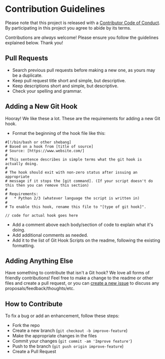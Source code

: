 # Contribution Guidelines

Please note that this project is released with a [Contributor Code of Conduct](CODE-OF-CONDUCT.md). By participating in this project you agree to abide by its terms.

Contributions are _always_ welcome! Please ensure you follow the guidelines explained below. Thank you!

## Pull Requests

- Search previous pull requests before making a new one, as yours may be a duplicate.
- Keep pull request title short and simple, but descriptive.
- Keep descriptions short and simple, but descriptive.
- Check your spelling and grammar.

## Adding a New Git Hook

Hooray! We like these a lot. These are the requirements for adding a new Git hook.

- Format the beginning of the hook file like this:

```
#[!/bin/bash or other shebang]
# Based on a hook from [title of source]
# Source: [https://www.website.com/]
#
# This sentence describes in simple terms what the git hook is actually doing.
#
# The hook should exit with non-zero status after issuing an appropriate
# message if it stops the [git command]. (If your script doesn't do this then you can remove this section)
#
# Requirements:
#   * Python 2/3 (whatever language the script is written in)
#
# To enable this hook, rename this file to "[type of git hook]".

// code for actual hook goes here
```

- Add a comment above each body/section of code to explain what it's doing.
- Add additional comments as needed.
- Add it to the list of Git Hook Scripts on the readme, following the existing formatting.

## Adding Anything Else

Have something to contribute that isn't a Git hook? We love all forms of friendly contributions! Feel free to make a change to the readme or other files and create a pull request, or you can [create a new issue](https://github.com/CompSciLauren/awesome-git-hooks/issues/new?assignees=&labels=enhancement&template=feature_request.md&title=) to discuss any proposals/feedback/thoughts/etc.

## How to Contribute

To fix a bug or add an enhancement, follow these steps:

- Fork the repo
- Create a new branch (`git checkout -b improve-feature`)
- Make the appropriate changes in the files
- Commit your changes (`git commit -am 'Improve feature'`)
- Push to the branch (`git push origin improve-feature`)
- Create a Pull Request
